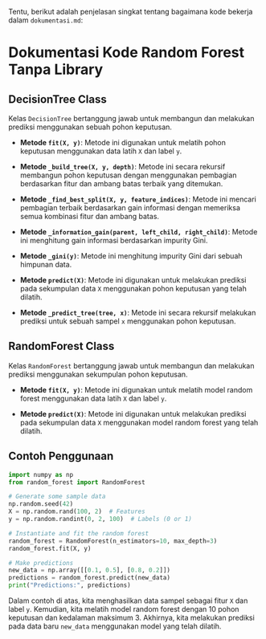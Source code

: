 Tentu, berikut adalah penjelasan singkat tentang bagaimana kode bekerja dalam `dokumentasi.md`:

# Dokumentasi Kode Random Forest Tanpa Library

## DecisionTree Class

Kelas `DecisionTree` bertanggung jawab untuk membangun dan melakukan prediksi menggunakan sebuah pohon keputusan.

- **Metode `fit(X, y)`**: Metode ini digunakan untuk melatih pohon keputusan menggunakan data latih `X` dan label `y`.
  
- **Metode `_build_tree(X, y, depth)`**: Metode ini secara rekursif membangun pohon keputusan dengan menggunakan pembagian berdasarkan fitur dan ambang batas terbaik yang ditemukan.
  
- **Metode `_find_best_split(X, y, feature_indices)`**: Metode ini mencari pembagian terbaik berdasarkan gain informasi dengan memeriksa semua kombinasi fitur dan ambang batas.
  
- **Metode `_information_gain(parent, left_child, right_child)`**: Metode ini menghitung gain informasi berdasarkan impurity Gini.
  
- **Metode `_gini(y)`**: Metode ini menghitung impurity Gini dari sebuah himpunan data.
  
- **Metode `predict(X)`**: Metode ini digunakan untuk melakukan prediksi pada sekumpulan data `X` menggunakan pohon keputusan yang telah dilatih.

- **Metode `_predict_tree(tree, x)`**: Metode ini secara rekursif melakukan prediksi untuk sebuah sampel `x` menggunakan pohon keputusan.

## RandomForest Class

Kelas `RandomForest` bertanggung jawab untuk membangun dan melakukan prediksi menggunakan sekumpulan pohon keputusan.

- **Metode `fit(X, y)`**: Metode ini digunakan untuk melatih model random forest menggunakan data latih `X` dan label `y`.
  
- **Metode `predict(X)`**: Metode ini digunakan untuk melakukan prediksi pada sekumpulan data `X` menggunakan model random forest yang telah dilatih.

## Contoh Penggunaan

```python
import numpy as np
from random_forest import RandomForest

# Generate some sample data
np.random.seed(42)
X = np.random.rand(100, 2)  # Features
y = np.random.randint(0, 2, 100)  # Labels (0 or 1)

# Instantiate and fit the random forest
random_forest = RandomForest(n_estimators=10, max_depth=3)
random_forest.fit(X, y)

# Make predictions
new_data = np.array([[0.1, 0.5], [0.8, 0.2]])
predictions = random_forest.predict(new_data)
print("Predictions:", predictions)
```

Dalam contoh di atas, kita menghasilkan data sampel sebagai fitur `X` dan label `y`. Kemudian, kita melatih model random forest dengan 10 pohon keputusan dan kedalaman maksimum 3. Akhirnya, kita melakukan prediksi pada data baru `new_data` menggunakan model yang telah dilatih.
